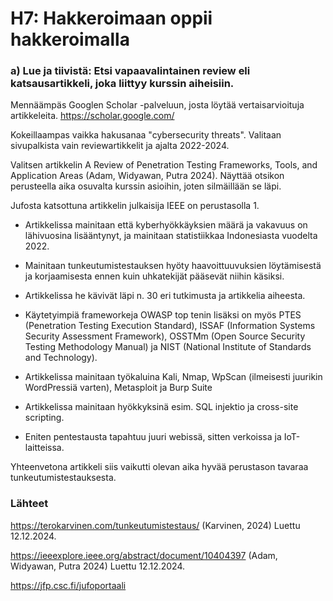 # H7: Hakkeroimaan oppii hakkeroimalla

### a) Lue ja tiivistä: Etsi vapaavalintainen review eli katsausartikkeli, joka liittyy kurssin aiheisiin.

Mennäämpäs Googlen Scholar -palveluun, josta löytää vertaisarvioituja artikkeleita. https://scholar.google.com/

Kokeillaampas vaikka hakusanaa "cybersecurity threats". Valitaan sivupalkista vain reviewartikkelit ja ajalta 2022-2024.

Valitsen artikkelin A Review of Penetration Testing Frameworks, Tools, and Application Areas (Adam, Widyawan, Putra 2024). Näyttää otsikon perusteella aika osuvalta kurssin asioihin, joten silmäillään se läpi.

Jufosta katsottuna artikkelin julkaisija IEEE on perustasolla 1. 

- Artikkelissa mainitaan että kyberhyökkäyksien määrä ja vakavuus on lähivuosina lisääntynyt, ja mainitaan statistiikkaa Indonesiasta vuodelta 2022. 

- Mainitaan tunkeutumistestauksen hyöty haavoittuuvuksien löytämisestä ja korjaamisesta ennen kuin uhkatekijät pääsevät niihin käsiksi.

- Artikkelissa he kävivät läpi n. 30 eri tutkimusta ja artikkelia aiheesta.

- Käytetyimpiä frameworkeja OWASP top tenin lisäksi on myös PTES (Penetration Testing Execution Standard), ISSAF (Information Systems Security Assessment Framework), OSSTMm (Open Source Security Testing Methodology Manual) ja NIST (National Institute of Standards and Technology).

- Artikkelissa mainitaan työkaluina Kali, Nmap, WpScan (ilmeisesti juurikin WordPressiä varten), Metasploit ja Burp Suite

- Artikkelissa mainitaan hyökkyksinä esim. SQL injektio ja cross-site scripting. 

- Eniten pentestausta tapahtuu juuri webissä, sitten verkoissa ja IoT-laitteissa. 

Yhteenvetona artikkeli siis vaikutti olevan aika hyvää perustason tavaraa tunkeutumistestauksesta.


### Lähteet

https://terokarvinen.com/tunkeutumistestaus/ (Karvinen, 2024) Luettu 12.12.2024.

https://ieeexplore.ieee.org/abstract/document/10404397 (Adam, Widyawan, Putra 2024) Luettu 12.12.2024.

https://jfp.csc.fi/jufoportaali
